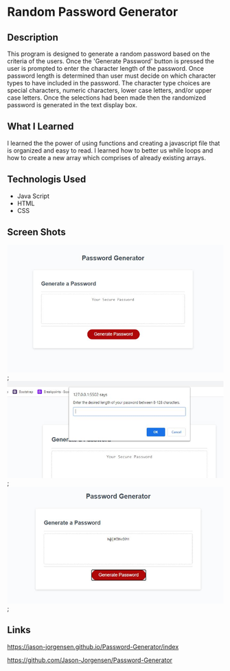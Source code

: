 # Random Password Generator

## Description
This program is designed to generate a random password based on the criteria of the users. Once the 'Generate Password' button is pressed the user is prompted to enter the character length of the password. Once password length is determined than user must decide on which character types to have included in the password. The character type choices are special characters, numeric characters, lower case letters, and/or upper case letters. Once the selections had been made then the randomized password is generated in the text display box.

## What I Learned
I learned the the power of using functions and creating a javascript file that is organized and easy to read. I learned how to better us while loops and how to create a new array which comprises of already existing arrays. 

## Technologis Used
- Java Script
- HTML
- CSS

## Screen Shots
<img src="pswdHome.jpg" alt="Home Page of Password generator">;
<img src="prompt.jpg" alt="Image of prompts">;
<img src="generatedPsswd.jpg" alt="final randomized password">;

## Links
https://jason-jorgensen.github.io/Password-Generator/index

https://github.com/Jason-Jorgensen/Password-Generator
